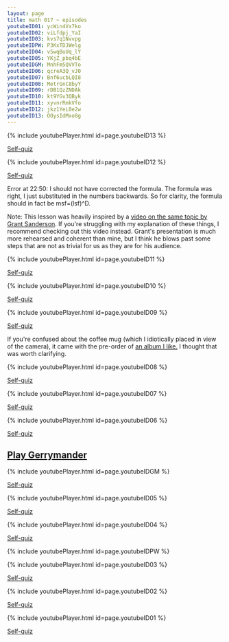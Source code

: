```yaml
---
layout: page
title: math 017 ~ episodes
youtubeID01: ycWin4Vx7ko
youtubeID02: viLfdpj_YaI
youtubeID03: kvs7q1Nvvpg
youtubeIDPW: P3KxTDJWelg
youtubeID04: v5wqBuUq_lY
youtubeID05: YKjZ_pbq4bE
youtubeIDGM: MnhFm5QVVTo
youtubeID06: qcreA3Q_vJ0
youtubeID07: Bnf6ucbLQI8
youtubeID08: MetrGnC8byY
youtubeID09: rDB1QzZNDAk
youtubeID10: kt9YGv3QByk
youtubeID11: xyvnrRmkVfo
youtubeID12: jkz1YeL0e2w
youtubeID13: OOysIdMxo8g
---
```


{% include youtubePlayer.html id=page.youtubeID13 %}

[Self-quiz](https://goo.gl/forms/poWVDJhON2QikOTn1)

{% include youtubePlayer.html id=page.youtubeID12 %}

[Self-quiz](https://goo.gl/forms/5rHrMDM8yRsDtfX52)

Error at 22:50: I should not have corrected the formula. The formula was right, I just substituted in the numbers backwards. So for clarity, the formula should in fact be msf=(lsf)^D.

Note: This lesson was heavily inspired by a [video on the same topic by Grant Sanderson](https://youtu.be/gB9n2gHsHN4). If you're struggling with my explanation of these things, I recommend checking out this video instead. Grant's presentation is much more rehearsed and coherent than mine, but I think he blows past some steps that are not as trivial for us as they are for his audience.

{% include youtubePlayer.html id=page.youtubeID11 %}

[Self-quiz](https://goo.gl/forms/u1UrUnjh38RINVKS2)

{% include youtubePlayer.html id=page.youtubeID10 %}

[Self-quiz](https://goo.gl/forms/8MQmR3iSRYshkz5L2)

{% include youtubePlayer.html id=page.youtubeID09 %}

[Self-quiz](https://goo.gl/forms/ufbDLL0x3sDvm64W2)

If you're confused about the coffee mug (which I idiotically placed in view of the camera), it came with the pre-order of [an album I like.](https://en.wikipedia.org/wiki/All-Amerikkkan_Badass) I thought that was worth clarifying.

{% include youtubePlayer.html id=page.youtubeID08 %}

[Self-quiz](https://goo.gl/forms/M5P6JnLROZjS9ITl2)

{% include youtubePlayer.html id=page.youtubeID07 %}

[Self-quiz](https://goo.gl/forms/0t2prh3P75jM4D6d2)

{% include youtubePlayer.html id=page.youtubeID06 %}

[Self-quiz](https://goo.gl/forms/5IyBTvCKVq1qzPGv1)

## [Play Gerrymander](http://playgerrymander.com/game/)

{% include youtubePlayer.html id=page.youtubeIDGM %}

[Self-quiz](https://goo.gl/forms/pSZopkf4LA0BXjLH2)

{% include youtubePlayer.html id=page.youtubeID05 %}

[Self-quiz](https://goo.gl/forms/qVHDdIKRu1vy42FQ2)

{% include youtubePlayer.html id=page.youtubeID04 %}

[Self-quiz](https://goo.gl/forms/ikApr8ug2bTPYEnl1)

{% include youtubePlayer.html id=page.youtubeIDPW %}

{% include youtubePlayer.html id=page.youtubeID03 %}

[Self-quiz](https://docs.google.com/forms/d/e/1FAIpQLSfr0jLM-C8ijCaR2VvWui7kBK6gkHDi1TnF0T3cnOlZrxNIHg/viewform?usp=sf_link)

{% include youtubePlayer.html id=page.youtubeID02 %}

[Self-quiz](https://docs.google.com/forms/d/e/1FAIpQLSfDAN1-um9Bcutpy_mgJvt-lRWsx_cAQdmIv1-IvOFp_3GKew/viewform?usp=sf_link)

{% include youtubePlayer.html id=page.youtubeID01 %}

[Self-quiz](https://docs.google.com/forms/d/e/1FAIpQLScxIdpqQNVNfVedU0vyLt7DcPJYdsBwqks-CHih6LzDwkh8gw/viewform?usp=sf_link)

